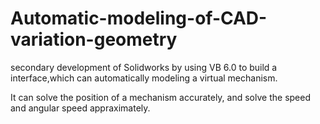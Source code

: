 # Automatic-modeling-of-CAD-variation-geometry
secondary development of Solidworks by using VB 6.0 to build a interface,which can automatically modeling a virtual mechanism.

It can solve the position of a mechanism accurately, and solve the speed and angular speed appraximately.
